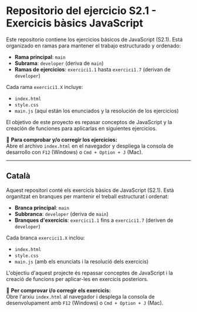 # Repositorio del ejercicio S2.1 - Exercicis bàsics JavaScript

Este repositorio contiene los ejercicios básicos de JavaScript (S2.1). Está organizado en ramas para mantener el trabajo estructurado y ordenado:

- **Rama principal**: `main`
- **Subrama**: `developer` (deriva de `main`)
- **Ramas de ejercicios**: `exercici1.1` hasta `exercici1.7` (derivan de `developer`)

Cada rama `exercici1.X` incluye:
- `index.html`
- `style.css`
- `main.js` (aquí están los enunciados y la resolución de los ejercicios)

El objetivo de este proyecto es repasar conceptos de JavaScript y la creación de funciones para aplicarlas en siguientes ejercicios.

🔎 **Para comprobar y/o corregir los ejercicios:**  
Abre el archivo `index.html` en el navegador y despliega la consola de desarrollo con `F12` (Windows) o `Cmd + Option + J` (Mac).

---

## Català

Aquest repositori conté els exercicis bàsics de JavaScript (S2.1). Està organitzat en branques per mantenir el treball estructurat i ordenat:

- **Branca principal**: `main`
- **Subbranca**: `developer` (deriva de `main`)
- **Branques d'exercicis**: `exercici1.1` fins a `exercici1.7` (deriven de `developer`)

Cada branca `exercici1.X` inclou:
- `index.html`
- `style.css`
- `main.js` (amb els enunciats i la resolució dels exercicis)

L'objectiu d'aquest projecte és repassar conceptes de JavaScript i la creació de funcions per aplicar-les en exercicis posteriors.

🔎 **Per comprovar i/o corregir els exercicis:**  
Obre l'arxiu `index.html` al navegador i desplega la consola de desenvolupament amb `F12` (Windows) o `Cmd + Option + J` (Mac).
